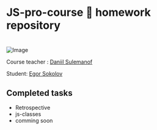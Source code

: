 # JS-pro-course 🚀 homework repository <h1>   
  ![Image](https://miro.medium.com/max/2625/1*uZ094Kxwv_qLih3tn9AZ6Q.jpeg)
  
Course teacher : [Daniil Sulemanof](https://github.com/sulemanof)

Student: [Egor Sokolov](https://github.com/Stanaza)
  
  

  ## Completed tasks

  - Retrospective
  - js-classes
  - comming soon

